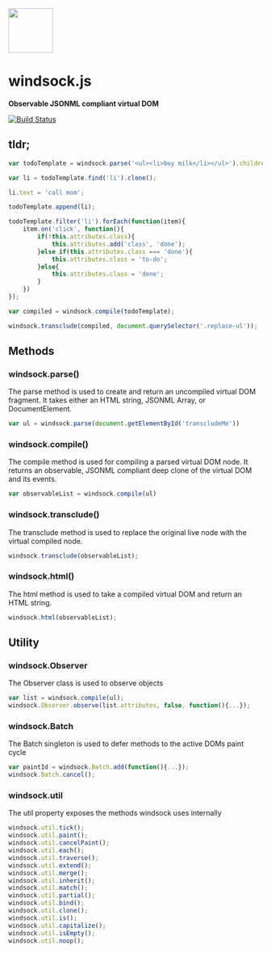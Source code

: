 <img width="88" src="https://raw.githubusercontent.com/bsawyer/windsock-artwork/master/windsock_2x.png">

# windsock.js

**Observable JSONML compliant virtual DOM**

[![Build Status](https://travis-ci.org/bsawyer/windsock.svg)](https://travis-ci.org/bsawyer/windsock)

## tldr;
```javascript
var todoTemplate = windsock.parse('<ul><li>buy milk</li></ul>').children[0];

var li = todoTemplate.find('li').clone();

li.text = 'call mom';

todoTemplate.append(li);

todoTemplate.filter('li').forEach(function(item){
    item.on('click', function(){
        if(!this.attributes.class){
            this.attributes.add('class', 'done');
        }else if(this.attributes.class === 'done'){
            this.attributes.class = 'to-do';
        }else{
            this.attributes.class = 'done';
        }
    })
});

var compiled = windsock.compile(todoTemplate);

windsock.transclude(compiled, document.querySelector('.replace-ul'));
```

## Methods
### windsock.parse()
The parse method is used to create and return an uncompiled virtual DOM fragment. It takes either an HTML string, JSONML Array, or DocumentElement.
```javascript
var ul = windsock.parse(document.getElementById('transcludeMe'))
```

### windsock.compile()
The compile method is used for compiling a parsed virtual DOM node. It returns an observable, JSONML compliant deep clone of the virtual DOM and its events.
```javascript
var observableList = windsock.compile(ul)
```

### windsock.transclude()
The transclude method is used to replace the original live node with the virtual compiled node.
```javascript
windsock.transclude(observableList);
```

### windsock.html()
The html method is used to take a compiled virtual DOM and return an HTML string.
```javascript
windsock.html(observableList);
```

## Utility
### windsock.Observer
The Observer class is used to observe objects
```javascript
var list = windsock.compile(ul);
windsock.Observer.observe(list.attributes, false, function(){...});
```

### windsock.Batch
The Batch singleton is used to defer methods to the active DOMs paint cycle
```javascript
var paintId = windsock.Batch.add(function(){...});
windsock.Batch.cancel();
```

### windsock.util
The util property exposes the methods windsock uses internally
```javascript
windsock.util.tick();
windsock.util.paint();
windsock.util.cancelPaint();
windsock.util.each();
windsock.util.traverse();
windsock.util.extend();
windsock.util.merge();
windsock.util.inherit();
windsock.util.match();
windsock.util.partial();
windsock.util.bind();
windsock.util.clone();
windsock.util.is();
windsock.util.capitalize();
windsock.util.isEmpty();
windsock.util.noop();
```
